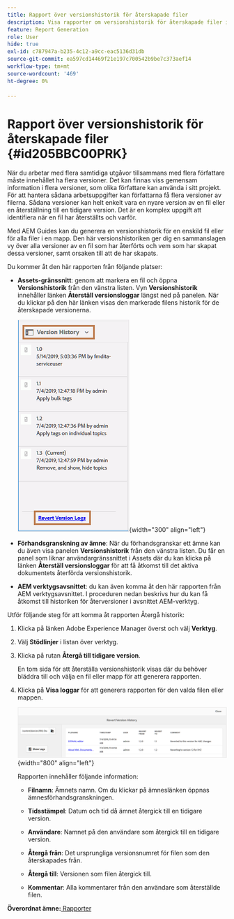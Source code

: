 ```yaml
---
title: Rapport över versionshistorik för återskapade filer
description: Visa rapporter om versionshistorik för återskapade filer i AEM Guides. Lär dig hur du får åtkomst till loggar för återversioner från Assets användargränssnitt, förhandsgranskning av ämnen och val av AEM-verktyg.
feature: Report Generation
role: User
hide: true
exl-id: c787947a-b235-4c12-a9cc-eac5136d31db
source-git-commit: ea597cd14469f21e197c700542b9be7c373aef14
workflow-type: tm+mt
source-wordcount: '469'
ht-degree: 0%

---
```


# Rapport över versionshistorik för återskapade filer {#id205BBC00PRK}

När du arbetar med flera samtidiga utgåvor tillsammans med flera författare måste innehållet ha flera versioner. Det kan finnas viss gemensam information i flera versioner, som olika författare kan använda i sitt projekt. För att hantera sådana arbetsuppgifter kan författarna få flera versioner av filerna. Sådana versioner kan helt enkelt vara en nyare version av en fil eller en återställning till en tidigare version. Det är en komplex uppgift att identifiera när en fil har återställts och varför.

Med AEM Guides kan du generera en versionshistorik för en enskild fil eller för alla filer i en mapp. Den här versionshistoriken ger dig en sammanslagen vy över alla versioner av en fil som har återförts och vem som har skapat dessa versioner, samt orsaken till att de har skapats.

Du kommer åt den här rapporten från följande platser:

- **Assets-gränssnitt**: genom att markera en fil och öppna **Versionshistorik** från den vänstra listen. Vyn **Versionshistorik** innehåller länken **Återställ versionsloggar** längst ned på panelen. När du klickar på den här länken visas den markerade filens historik för de återskapade versionerna.

  ![](images/revert-log-from-assets-ui.png){width="300" align="left"}

- **Förhandsgranskning av ämne**: När du förhandsgranskar ett ämne kan du även visa panelen **Versionshistorik** från den vänstra listen. Du får en panel som liknar användargränssnittet i Assets där du kan klicka på länken **Återställ versionsloggar** för att få åtkomst till det aktiva dokumentets återförda versionshistorik.

- **AEM verktygsavsnittet**: du kan även komma åt den här rapporten från AEM verktygsavsnittet. I proceduren nedan beskrivs hur du kan få åtkomst till historiken för återversioner i avsnittet AEM-verktyg.


Utför följande steg för att komma åt rapporten Återgå historik:

1. Klicka på länken Adobe Experience Manager överst och välj **Verktyg**.

1. Välj **Stödlinjer** i listan över verktyg.

1. Klicka på rutan **Återgå till tidigare version**.

   En tom sida för att återställa versionshistorik visas där du behöver bläddra till och välja en fil eller mapp för att generera rapporten.

1. Klicka på **Visa loggar** för att generera rapporten för den valda filen eller mappen.

   ![](images/revert-version-history-report.png){width="800" align="left"}

   Rapporten innehåller följande information:

   - **Filnamn**: Ämnets namn. Om du klickar på ämneslänken öppnas ämnesförhandsgranskningen.

   - **Tidsstämpel**: Datum och tid då ämnet återgick till en tidigare version.

   - **Användare**: Namnet på den användare som återgick till en tidigare version.

   - **Återgå från**: Det ursprungliga versionsnumret för filen som den återskapades från.

   - **Återgå till**: Versionen som filen återgick till.

   - **Kommentar**: Alla kommentarer från den användare som återställde filen.


**Överordnat ämne:**[ Rapporter](reports-intro.md)

